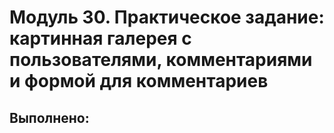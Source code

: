 # Модуль 30. Практическое задание: картинная галерея с пользователями, комментариями и формой для комментариев
## Выполнено: